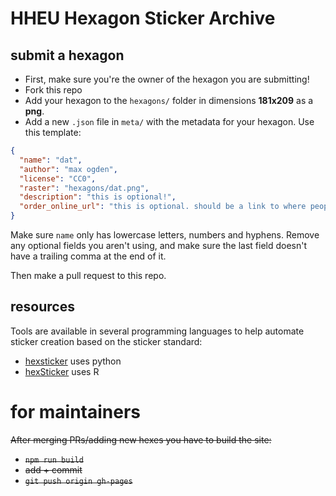 # HHEU Hexagon Sticker Archive

## submit a hexagon

- First, make sure you're the owner of the hexagon you are submitting!
- Fork this repo
- Add your hexagon to the `hexagons/` folder in dimensions **181x209** as a **png**.
- Add a new `.json` file in `meta/` with the metadata for your hexagon. Use this template:

```json
{
  "name": "dat",
  "author": "max ogden",
  "license": "CC0",
  "raster": "hexagons/dat.png",
  "description": "this is optional!",
  "order_online_url": "this is optional. should be a link to where people can buy the sticker online"
}
```

Make sure `name` only has lowercase letters, numbers and hyphens. Remove any optional fields you aren't using, and make sure the last field doesn't have a trailing comma at the end of it.

Then make a pull request to this repo. 

## resources

Tools are available in several programming languages to help automate sticker creation based on the sticker standard:

- [hexsticker](https://github.com/fridex/hexsticker) uses python
- [hexSticker](https://github.com/GuangchuangYu/hexSticker) uses R

# for maintainers

<del>
After merging PRs/adding new hexes you have to build the site:

- `npm run build`
- add + commit
- `git push origin gh-pages`
</del>
